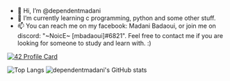 - 👋 Hi, I’m @dependentmadani
- 🌱 I’m currently learning c programming, python and some other stuff.
- 📫 You can reach me on my facebook: Madani Badaoui, or join me on discord: "~NoicE~ [mbadaoui]#6821". Feel free to contact me if you are looking for someone to study and learn with. :)

[![42 Profile Card](https://1337-readme.vercel.app/api/profile?cursus=42cursus&dark=true&email=hide&login=mbadaoui)](https://github.com/mohouyizme/1337-readme)
<!---
dependentmadani/dependentmadani is a ✨ special ✨ repository because its `README.md` (this file) appears on your GitHub profile.
You can click the Preview link to take a look at your changes.
--->
![Top Langs](https://github-readme-stats.vercel.app/api/top-langs/?username=dependentmadani&theme=tokyonight)
![dependentmadani's GitHub stats](https://github-readme-stats.vercel.app/api?username=dependentmadani&show_icons=true&theme=tokyonight)

